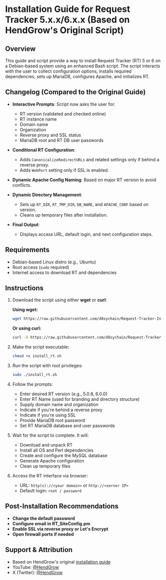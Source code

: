 # Installation Guide for Request Tracker 5.x.x/6.x.x (Based on HendGrow's Original Script)

## Overview

This guide and script provide a way to install Request Tracker (RT) 5 or 6 on a Debian-based system using an enhanced Bash script. The script interacts with the user to collect configuration options, installs required dependencies, sets up MariaDB, configures Apache, and initializes RT.

## Changelog (Compared to the Original Guide)

* **Interactive Prompts**: Script now asks the user for:

  * RT version (validated and checked online)
  * RT instance name
  * Domain name
  * Organization
  * Reverse proxy and SSL status
  * MariaDB root and RT DB user passwords

* **Conditional RT Configuration**:

  * Adds `CanonicalizeRedirectURLs` and related settings only if behind a reverse proxy.
  * Adds `WebPort` setting only if SSL is enabled.

* **Dynamic Apache Config Naming**: Based on major RT version to avoid conflicts.

* **Dynamic Directory Management**:

  * Sets up `RT_DIR`, `RT_TMP_DIR`, `DB_NAME`, and `APACHE_CONF` based on version.
  * Cleans up temporary files after installation.

* **Final Output**:

  * Displays access URL, default login, and next configuration steps.

## Requirements

* Debian-based Linux distro (e.g., Ubuntu)
* Root access (`sudo` required)
* Internet access to download RT and dependencies

## Instructions

1. Download the script using either **wget** or **curl**:

   **Using wget:**
   ```bash
   wget https://raw.githubusercontent.com/d8sychain/Request-Tracker-Install-Script/main/install_rt.sh
   ```

   **Or using curl:**
   ```bash
   curl -O https://raw.githubusercontent.com/d8sychain/Request-Tracker-Install-Script/main/install_rt.sh
   ```

2. Make the script executable:

   ```bash
   chmod +x install_rt.sh
   ```

3. Run the script with root privileges:

   ```bash
   sudo ./install_rt.sh
   ```

4. Follow the prompts:

   * Enter desired RT version (e.g., 5.0.8, 6.0.0)
   * Enter RT Name (used for branding and directory structure)
   * Supply domain name and organization
   * Indicate if you're behind a reverse proxy
   * Indicate if you're using SSL
   * Provide MariaDB root password
   * Set RT MariaDB database and user passwords

5. Wait for the script to complete. It will:

   * Download and unpack RT
   * Install all OS and Perl dependencies
   * Create and configure the MySQL database
   * Generate Apache configuration
   * Clean up temporary files

6. Access the RT interface via browser:

   * URL: `http(s)://<your domain>` or `http://<server IP>`
   * Default login: `root / password`

## Post-Installation Recommendations 

* **Change the default password**
* **Configure email in RT\_SiteConfig.pm**
* **Enable SSL via reverse proxy or Let's Encrypt**
* **Open firewall ports if needed**

## Support & Attribution

* Based on HendGrow's original [installation guide](https://hendgrow.com/2025/03/22/45-request-tracker-one-script-install/)
* YouTube: [@HendGrow](https://www.youtube.com/@HendGrow)
* X (Twitter): [@HendGrow](https://x.com/HendGrow)
